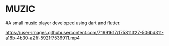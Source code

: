 # MUZIC

#A small music player developed using dart and flutter.


https://user-images.githubusercontent.com/71991617/175811327-506bd311-a18b-4b30-a2ff-5921f7536911.mp4

